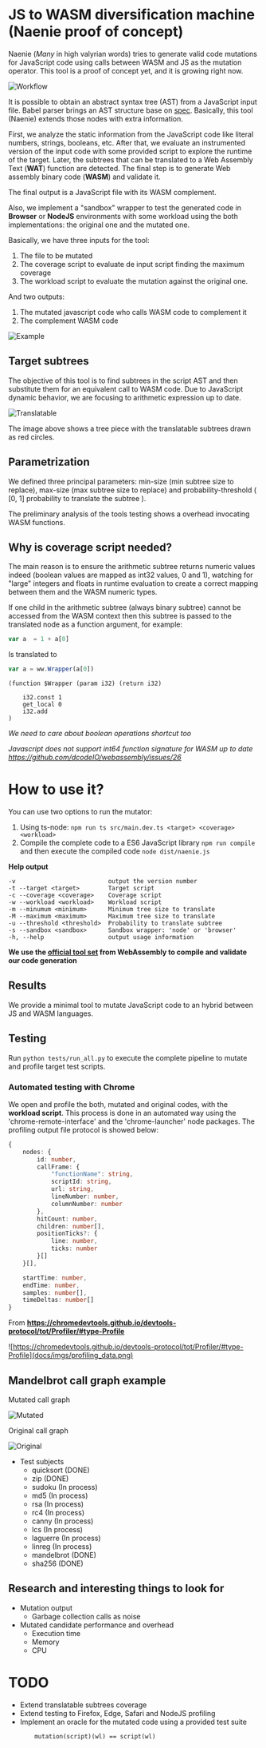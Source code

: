 # JS to WASM diversification machine (Naenie proof of concept)

Naenie (*Many* in high valyrian words) tries to generate valid code mutations for JavaScript code using calls between WASM and JS as the mutation operator. This tool is a proof of concept yet, and it is growing right now.

![Workflow](docs/imgs/workflow.png)


It is possible to obtain an abstract syntax tree (AST) from a JavaScript input file. Babel parser brings an AST structure base on <a href="https://github.com/babel/babel/blob/master/packages/babel-parser/ast/spec.md" target="_blank">spec</a>. Basically, this tool (Naenie) extends those nodes with extra information. 

First, we analyze the static information from the JavaScript code like literal numbers, strings, booleans, etc. After that, we evaluate an instrumented version of the input code with some provided script to explore the runtime of the target. Later, the subtrees that can be translated to a Web Assembly Text (**WAT**) function are detected. The final step is to generate Web assembly binary code (**WASM**) and validate it.

The final output is a JavaScript file with its WASM complement.

Also, we implement a "sandbox" wrapper to test the generated code in **Browser** or **NodeJS** environments with some workload using the both implementations: the original one and the mutated one.

Basically, we have three inputs for the tool:
1. The file to be mutated
2. The coverage script to evaluate de input script finding the maximum coverage
3. The workload script to evaluate the mutation against the original one.

And two outputs:
1. The mutated javascript code who calls WASM code to complement it
2. The complement WASM code

![Example](docs/imgs/result2.png)

## Target subtrees

The objective of this tool is to find subtrees in the script AST and then substitute them for an equivalent call to WASM code. Due to JavaScript dynamic behavior, we are focusing to arithmetic expression up to date.

![Translatable](docs/imgs/tree.png)

The image above shows a tree piece with the translatable subtrees drawn as red circles.

## Parametrization

We defined three principal parameters: min-size (min subtree size to replace), max-size (max subtree size to replace) and probability-threshold ( [0, 1] probability to translate the subtree ).

The preliminary analysis of the tools testing shows a overhead invocating WASM functions.

## Why is coverage script needed?

The main reason is to ensure the arithmetic subtree returns numeric values indeed (boolean values are mapped as int32 values, 0 and 1), watching for "large" integers and floats in runtime evaluation to create a correct mapping between them and the WASM numeric types.

If one child in the arithmetic subtree (always binary subtree) cannot be accessed from the WASM context then this subtree is passed to the translated node as a function argument, for example:

```js
var a  = 1 + a[0]
```

Is translated to 

```js
var a = ww.Wrapper(a[0])
```

```
(function $Wrapper (param i32) (return i32)

    i32.const 1
    get_local 0
    i32.add
)
```

*We need to care about boolean operations shortcut too*

*Javascript does not support int64 function signature for WASM up to date https://github.com/dcodeIO/webassembly/issues/26*

# How to use it?

You can use two options to run the mutator:
1. Using ts-node: ```npm run ts src/main.dev.ts <target> <coverage> <workload>```
2. Compile the complete code to a ES6 JavaScript library ```npm run compile``` and then execute the compiled code ```node dist/naenie.js```

**Help output**

```
-v                          output the version number
-t --target <target>        Target script
-c --coverage <coverage>    Coverage script
-w --workload <workload>    Workload script
-m --minumum <minimum>      Minimum tree size to translate
-M --maximum <maximum>      Maximum tree size to translate
-u --threshold <threshold>  Probability to translate subtree
-s --sandbox <sandbox>      Sandbox wrapper: 'node' or 'browser'
-h, --help                  output usage information
```

**We use the <a target="_blank" href="https://github.com/WebAssembly/wabt">official tool set</a> from WebAssembly to compile and validate our code generation**

<!--

### Translation

- TODO

### Sandbox
- Node sandbox
- Browser sandbox

## Output

- Output structure

## Profiling

- Browser
  - Launch local server on output directory
  - Chrome basic
  - Firefox basic
  
- Node with perf in linux

-->

## Results

We provide a minimal tool to mutate JavaScript code to an hybrid between JS and WASM languages.



## Testing

Run ```python tests/run_all.py``` to execute the complete pipeline to mutate and profile target test scripts.

### Automated testing with Chrome

We open and profile the both, mutated and original codes, with the **workload script**. This process is done in an automated way using the 'chrome-remote-interface' and the 'chrome-launcher' node packages. The profiling output file protocol is showed below:

```ts
{
    nodes: {
        id: number,
        callFrame: {
            "functionName": string,
            scriptId: string,
            url: string,
            lineNumber: number,
            columnNumber: number
        },
        hitCount: number,
        children: number[],
        positionTicks?: {
            line: number,
            ticks: number
        }[]
    }[],

    startTime: number,
    endTime: number,
    samples: number[],
    timeDeltas: number[]
}
```
From **https://chromedevtools.github.io/devtools-protocol/tot/Profiler/#type-Profile**

![https://chromedevtools.github.io/devtools-protocol/tot/Profiler/#type-Profile](docs/imgs/profiling_data.png)


## Mandelbrot call graph example

Mutated call graph

![Mutated](docs/imgs/mutated1.png)

Original call graph

![Original](docs/imgs/original1.png)

<!--
## Finding execution trace

1. Find target function
2. Start at the first index with the function id just after one lesser value
3. Stop at the next one value less than function id

-->

- Test subjects
  - quicksort (DONE)
  - zip  (DONE)
  - sudoku (In process)
  - md5 (In process)
  - rsa (In process)
  - rc4 (In process)
  - canny (In process)
  - lcs (In process)
  - laguerre (In process)
  - linreg (In process)
  - mandelbrot (DONE)
  - sha256 (DONE)
  

## Research and interesting things to look for

- Mutation output
  - Garbage collection calls as noise
- Mutated candidate performance and overhead
  - Execution time
  - Memory
  - CPU

# TODO
- Extend translatable subtrees coverage
- Extend testing to Firefox, Edge, Safari and NodeJS profiling
- Implement an oracle for the mutated code using a provided test suite
    ```
        mutation(script)(wl) == script(wl)
    ```

